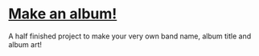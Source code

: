 # [Make an album!]([url](https://j0hn4r.github.io/album2/))
A half finished project to make your very own band name, album title and album art!
